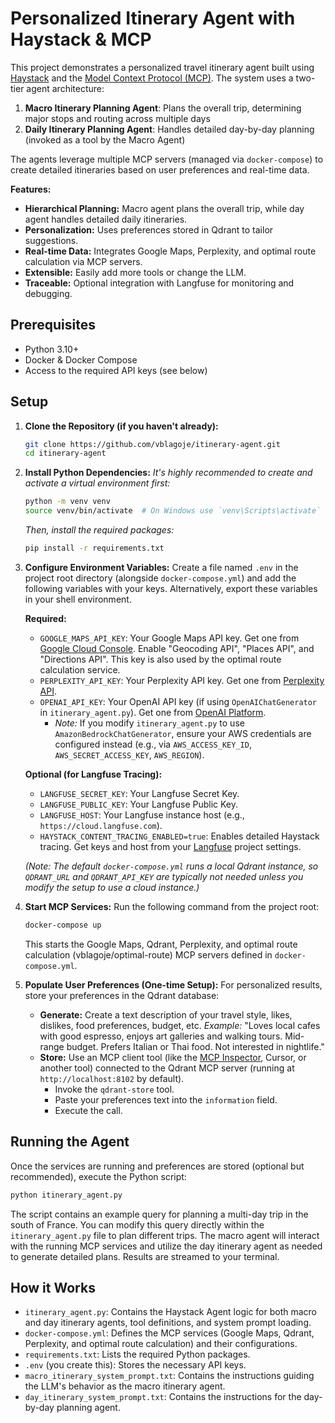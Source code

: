 # Personalized Itinerary Agent with Haystack & MCP

This project demonstrates a personalized travel itinerary agent built using [Haystack](https://haystack.deepset.ai/) and the [Model Context Protocol (MCP)](https://modelcontextprotocol.com/). The system uses a two-tier agent architecture:

1. **Macro Itinerary Planning Agent**: Plans the overall trip, determining major stops and routing across multiple days
2. **Daily Itinerary Planning Agent**: Handles detailed day-by-day planning (invoked as a tool by the Macro Agent)

The agents leverage multiple MCP servers (managed via `docker-compose`) to create detailed itineraries based on user preferences and real-time data.

**Features:**

*   **Hierarchical Planning:** Macro agent plans the overall trip, while day agent handles detailed daily itineraries.
*   **Personalization:** Uses preferences stored in Qdrant to tailor suggestions.
*   **Real-time Data:** Integrates Google Maps, Perplexity, and optimal route calculation via MCP servers.
*   **Extensible:** Easily add more tools or change the LLM.
*   **Traceable:** Optional integration with Langfuse for monitoring and debugging.

## Prerequisites

*   Python 3.10+
*   Docker & Docker Compose
*   Access to the required API keys (see below)

## Setup

1.  **Clone the Repository (if you haven't already):**
    ```bash
    git clone https://github.com/vblagoje/itinerary-agent.git
    cd itinerary-agent
    ```

2.  **Install Python Dependencies:**
    *It's highly recommended to create and activate a virtual environment first:* 
    ```bash
    python -m venv venv
    source venv/bin/activate  # On Windows use `venv\Scripts\activate`
    ```
    *Then, install the required packages:*
    ```bash
    pip install -r requirements.txt
    ```

3.  **Configure Environment Variables:**
    Create a file named `.env` in the project root directory (alongside `docker-compose.yml`) and add the following variables with your keys. Alternatively, export these variables in your shell environment.

    **Required:**
    *   `GOOGLE_MAPS_API_KEY`: Your Google Maps API key. Get one from [Google Cloud Console](https://console.cloud.google.com/google/maps-apis/overview). Enable "Geocoding API", "Places API", and "Directions API". This key is also used by the optimal route calculation service.
    *   `PERPLEXITY_API_KEY`: Your Perplexity API key. Get one from [Perplexity API](https://docs.perplexity.ai/).
    *   `OPENAI_API_KEY`: Your OpenAI API key (if using `OpenAIChatGenerator` in `itinerary_agent.py`). Get one from [OpenAI Platform](https://platform.openai.com/api-keys).
        *   *Note:* If you modify `itinerary_agent.py` to use `AmazonBedrockChatGenerator`, ensure your AWS credentials are configured instead (e.g., via `AWS_ACCESS_KEY_ID`, `AWS_SECRET_ACCESS_KEY`, `AWS_REGION`).

    **Optional (for Langfuse Tracing):**
    *   `LANGFUSE_SECRET_KEY`: Your Langfuse Secret Key.
    *   `LANGFUSE_PUBLIC_KEY`: Your Langfuse Public Key.
    *   `LANGFUSE_HOST`: Your Langfuse instance host (e.g., `https://cloud.langfuse.com`).
    *   `HAYSTACK_CONTENT_TRACING_ENABLED=true`: Enables detailed Haystack tracing.
        Get keys and host from your [Langfuse](https://langfuse.com/) project settings.

    *(Note: The default `docker-compose.yml` runs a local Qdrant instance, so `QDRANT_URL` and `QDRANT_API_KEY` are typically not needed unless you modify the setup to use a cloud instance.)*

4.  **Start MCP Services:**
    Run the following command from the project root:
    ```bash
    docker-compose up
    ```
    This starts the Google Maps, Qdrant, Perplexity, and optimal route calculation (vblagoje/optimal-route) MCP servers defined in `docker-compose.yml`.

5.  **Populate User Preferences (One-time Setup):**
    For personalized results, store your preferences in the Qdrant database:
    *   **Generate:** Create a text description of your travel style, likes, dislikes, food preferences, budget, etc.
        *Example:* "Loves local cafes with good espresso, enjoys art galleries and walking tours. Mid-range budget. Prefers Italian or Thai food. Not interested in nightlife."
    *   **Store:** Use an MCP client tool (like the [MCP Inspector](https://modelcontextprotocol.io/docs/tools/inspector), Cursor, or another tool) connected to the Qdrant MCP server (running at `http://localhost:8102` by default).
        *   Invoke the `qdrant-store` tool.
        *   Paste your preferences text into the `information` field.
        *   Execute the call.

## Running the Agent

Once the services are running and preferences are stored (optional but recommended), execute the Python script:

```bash
python itinerary_agent.py
```

The script contains an example query for planning a multi-day trip in the south of France. You can modify this query directly within the `itinerary_agent.py` file to plan different trips. The macro agent will interact with the running MCP services and utilize the day itinerary agent as needed to generate detailed plans. Results are streamed to your terminal.

## How it Works

*   `itinerary_agent.py`: Contains the Haystack Agent logic for both macro and day itinerary agents, tool definitions, and system prompt loading.
*   `docker-compose.yml`: Defines the MCP services (Google Maps, Qdrant, Perplexity, and optimal route calculation) and their configurations.
*   `requirements.txt`: Lists the required Python packages.
*   `.env` (you create this): Stores the necessary API keys.
*   `macro_itinerary_system_prompt.txt`: Contains the instructions guiding the LLM's behavior as the macro itinerary agent.
*   `day_itinerary_system_prompt.txt`: Contains the instructions for the day-by-day planning agent.